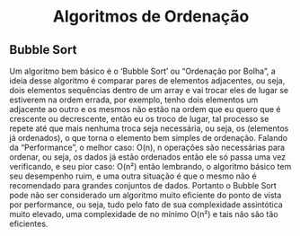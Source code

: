 <h1 align="center">Algoritmos de Ordenação</h1>

## Bubble Sort

Um algoritmo bem básico é o ‘Bubble Sort’ ou “Ordenação por Bolha”, a ideia desse algoritmo é comparar pares de elementos adjacentes, ou seja,
dois elementos sequências dentro de um array e vai trocar eles de lugar se estiverem na ordem errada, por exemplo, tenho dois elementos um 
adjacente ao  outro e os mesmos não estão na ordem que eu quero que é crescente ou decrescente, então eu os troco de lugar, tal processo se 
repete até que mais nenhuma troca seja necessária, ou seja, os (elementos já ordenados), o que torna o elemento bem simples de ordenação.
Falando da “Performance”, o melhor caso: O(n), n operações são necessárias para ordenar, ou seja, os dados já estão ordenados então ele 
só passa uma vez verificando, e seu pior caso: O(n²) então lembrando, o algoritmo básico tem seu desempenho ruim, e uma outra situação 
é que o mesmo não é recomendado para grandes conjuntos de dados. Portanto o Bubble Sort pode não ser considerado um algoritmo muito 
eficiente do ponto de vista por performance, ou seja, tudo pelo fato de sua complexidade assintótica muito elevado, uma complexidade de 
no mínimo O(n²) e tais não são tão eficientes.